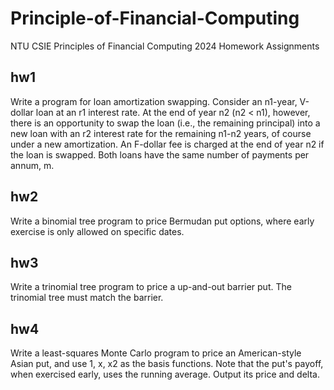 # Principle-of-Financial-Computing
NTU CSIE Principles of Financial Computing 2024 Homework Assignments

## hw1
Write a program for loan amortization swapping. Consider an n1-year, V-dollar loan at an r1 interest rate. At the end of year n2 (n2 < n1), however, there is an opportunity to swap the loan (i.e., the remaining principal) into a new loan with an r2 interest rate for the remaining n1-n2 years, of course under a new amortization. An F-dollar fee is charged at the end of year n2 if the loan is swapped. Both loans have the same number of payments per annum, m.

## hw2
Write a binomial tree program to price Bermudan put options, where early exercise is only allowed on specific dates.

## hw3
Write a trinomial tree program to price a up-and-out barrier put. The trinomial tree must match the barrier.

## hw4
Write a least-squares Monte Carlo program to price an American-style Asian put, and use 1, x, x2 as the basis functions. Note that the put's payoff, when exercised early, uses the running average. Output its price and delta.
